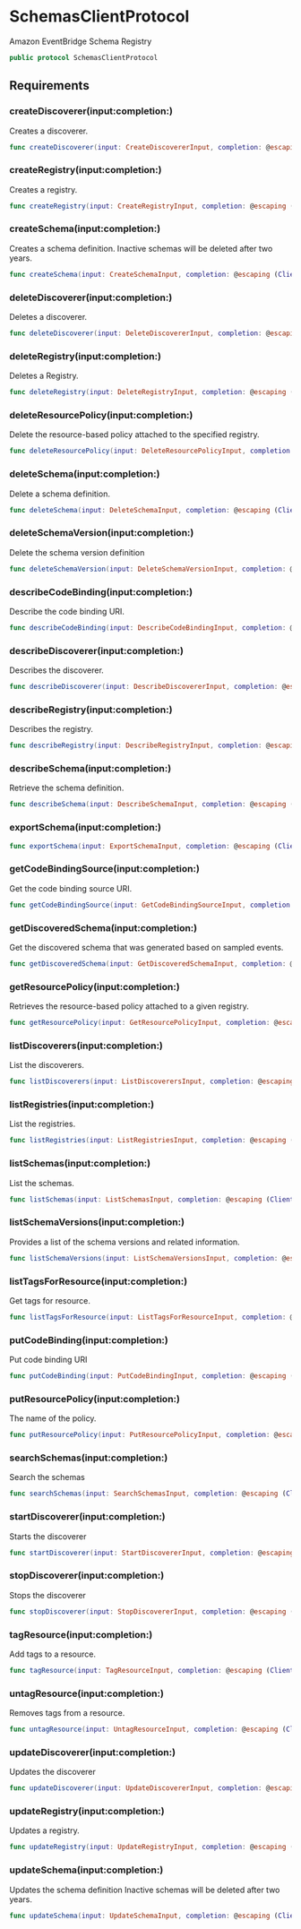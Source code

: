 # SchemasClientProtocol

Amazon EventBridge Schema Registry

``` swift
public protocol SchemasClientProtocol 
```

## Requirements

### createDiscoverer(input:​completion:​)

Creates a discoverer.

``` swift
func createDiscoverer(input: CreateDiscovererInput, completion: @escaping (ClientRuntime.SdkResult<CreateDiscovererOutputResponse, CreateDiscovererOutputError>) -> Void)
```

### createRegistry(input:​completion:​)

Creates a registry.

``` swift
func createRegistry(input: CreateRegistryInput, completion: @escaping (ClientRuntime.SdkResult<CreateRegistryOutputResponse, CreateRegistryOutputError>) -> Void)
```

### createSchema(input:​completion:​)

Creates a schema definition. Inactive schemas will be deleted after two years.

``` swift
func createSchema(input: CreateSchemaInput, completion: @escaping (ClientRuntime.SdkResult<CreateSchemaOutputResponse, CreateSchemaOutputError>) -> Void)
```

### deleteDiscoverer(input:​completion:​)

Deletes a discoverer.

``` swift
func deleteDiscoverer(input: DeleteDiscovererInput, completion: @escaping (ClientRuntime.SdkResult<DeleteDiscovererOutputResponse, DeleteDiscovererOutputError>) -> Void)
```

### deleteRegistry(input:​completion:​)

Deletes a Registry.

``` swift
func deleteRegistry(input: DeleteRegistryInput, completion: @escaping (ClientRuntime.SdkResult<DeleteRegistryOutputResponse, DeleteRegistryOutputError>) -> Void)
```

### deleteResourcePolicy(input:​completion:​)

Delete the resource-based policy attached to the specified registry.

``` swift
func deleteResourcePolicy(input: DeleteResourcePolicyInput, completion: @escaping (ClientRuntime.SdkResult<DeleteResourcePolicyOutputResponse, DeleteResourcePolicyOutputError>) -> Void)
```

### deleteSchema(input:​completion:​)

Delete a schema definition.

``` swift
func deleteSchema(input: DeleteSchemaInput, completion: @escaping (ClientRuntime.SdkResult<DeleteSchemaOutputResponse, DeleteSchemaOutputError>) -> Void)
```

### deleteSchemaVersion(input:​completion:​)

Delete the schema version definition

``` swift
func deleteSchemaVersion(input: DeleteSchemaVersionInput, completion: @escaping (ClientRuntime.SdkResult<DeleteSchemaVersionOutputResponse, DeleteSchemaVersionOutputError>) -> Void)
```

### describeCodeBinding(input:​completion:​)

Describe the code binding URI.

``` swift
func describeCodeBinding(input: DescribeCodeBindingInput, completion: @escaping (ClientRuntime.SdkResult<DescribeCodeBindingOutputResponse, DescribeCodeBindingOutputError>) -> Void)
```

### describeDiscoverer(input:​completion:​)

Describes the discoverer.

``` swift
func describeDiscoverer(input: DescribeDiscovererInput, completion: @escaping (ClientRuntime.SdkResult<DescribeDiscovererOutputResponse, DescribeDiscovererOutputError>) -> Void)
```

### describeRegistry(input:​completion:​)

Describes the registry.

``` swift
func describeRegistry(input: DescribeRegistryInput, completion: @escaping (ClientRuntime.SdkResult<DescribeRegistryOutputResponse, DescribeRegistryOutputError>) -> Void)
```

### describeSchema(input:​completion:​)

Retrieve the schema definition.

``` swift
func describeSchema(input: DescribeSchemaInput, completion: @escaping (ClientRuntime.SdkResult<DescribeSchemaOutputResponse, DescribeSchemaOutputError>) -> Void)
```

### exportSchema(input:​completion:​)

``` swift
func exportSchema(input: ExportSchemaInput, completion: @escaping (ClientRuntime.SdkResult<ExportSchemaOutputResponse, ExportSchemaOutputError>) -> Void)
```

### getCodeBindingSource(input:​completion:​)

Get the code binding source URI.

``` swift
func getCodeBindingSource(input: GetCodeBindingSourceInput, completion: @escaping (ClientRuntime.SdkResult<GetCodeBindingSourceOutputResponse, GetCodeBindingSourceOutputError>) -> Void)
```

### getDiscoveredSchema(input:​completion:​)

Get the discovered schema that was generated based on sampled events.

``` swift
func getDiscoveredSchema(input: GetDiscoveredSchemaInput, completion: @escaping (ClientRuntime.SdkResult<GetDiscoveredSchemaOutputResponse, GetDiscoveredSchemaOutputError>) -> Void)
```

### getResourcePolicy(input:​completion:​)

Retrieves the resource-based policy attached to a given registry.

``` swift
func getResourcePolicy(input: GetResourcePolicyInput, completion: @escaping (ClientRuntime.SdkResult<GetResourcePolicyOutputResponse, GetResourcePolicyOutputError>) -> Void)
```

### listDiscoverers(input:​completion:​)

List the discoverers.

``` swift
func listDiscoverers(input: ListDiscoverersInput, completion: @escaping (ClientRuntime.SdkResult<ListDiscoverersOutputResponse, ListDiscoverersOutputError>) -> Void)
```

### listRegistries(input:​completion:​)

List the registries.

``` swift
func listRegistries(input: ListRegistriesInput, completion: @escaping (ClientRuntime.SdkResult<ListRegistriesOutputResponse, ListRegistriesOutputError>) -> Void)
```

### listSchemas(input:​completion:​)

List the schemas.

``` swift
func listSchemas(input: ListSchemasInput, completion: @escaping (ClientRuntime.SdkResult<ListSchemasOutputResponse, ListSchemasOutputError>) -> Void)
```

### listSchemaVersions(input:​completion:​)

Provides a list of the schema versions and related information.

``` swift
func listSchemaVersions(input: ListSchemaVersionsInput, completion: @escaping (ClientRuntime.SdkResult<ListSchemaVersionsOutputResponse, ListSchemaVersionsOutputError>) -> Void)
```

### listTagsForResource(input:​completion:​)

Get tags for resource.

``` swift
func listTagsForResource(input: ListTagsForResourceInput, completion: @escaping (ClientRuntime.SdkResult<ListTagsForResourceOutputResponse, ListTagsForResourceOutputError>) -> Void)
```

### putCodeBinding(input:​completion:​)

Put code binding URI

``` swift
func putCodeBinding(input: PutCodeBindingInput, completion: @escaping (ClientRuntime.SdkResult<PutCodeBindingOutputResponse, PutCodeBindingOutputError>) -> Void)
```

### putResourcePolicy(input:​completion:​)

The name of the policy.

``` swift
func putResourcePolicy(input: PutResourcePolicyInput, completion: @escaping (ClientRuntime.SdkResult<PutResourcePolicyOutputResponse, PutResourcePolicyOutputError>) -> Void)
```

### searchSchemas(input:​completion:​)

Search the schemas

``` swift
func searchSchemas(input: SearchSchemasInput, completion: @escaping (ClientRuntime.SdkResult<SearchSchemasOutputResponse, SearchSchemasOutputError>) -> Void)
```

### startDiscoverer(input:​completion:​)

Starts the discoverer

``` swift
func startDiscoverer(input: StartDiscovererInput, completion: @escaping (ClientRuntime.SdkResult<StartDiscovererOutputResponse, StartDiscovererOutputError>) -> Void)
```

### stopDiscoverer(input:​completion:​)

Stops the discoverer

``` swift
func stopDiscoverer(input: StopDiscovererInput, completion: @escaping (ClientRuntime.SdkResult<StopDiscovererOutputResponse, StopDiscovererOutputError>) -> Void)
```

### tagResource(input:​completion:​)

Add tags to a resource.

``` swift
func tagResource(input: TagResourceInput, completion: @escaping (ClientRuntime.SdkResult<TagResourceOutputResponse, TagResourceOutputError>) -> Void)
```

### untagResource(input:​completion:​)

Removes tags from a resource.

``` swift
func untagResource(input: UntagResourceInput, completion: @escaping (ClientRuntime.SdkResult<UntagResourceOutputResponse, UntagResourceOutputError>) -> Void)
```

### updateDiscoverer(input:​completion:​)

Updates the discoverer

``` swift
func updateDiscoverer(input: UpdateDiscovererInput, completion: @escaping (ClientRuntime.SdkResult<UpdateDiscovererOutputResponse, UpdateDiscovererOutputError>) -> Void)
```

### updateRegistry(input:​completion:​)

Updates a registry.

``` swift
func updateRegistry(input: UpdateRegistryInput, completion: @escaping (ClientRuntime.SdkResult<UpdateRegistryOutputResponse, UpdateRegistryOutputError>) -> Void)
```

### updateSchema(input:​completion:​)

Updates the schema definition Inactive schemas will be deleted after two years.

``` swift
func updateSchema(input: UpdateSchemaInput, completion: @escaping (ClientRuntime.SdkResult<UpdateSchemaOutputResponse, UpdateSchemaOutputError>) -> Void)
```
